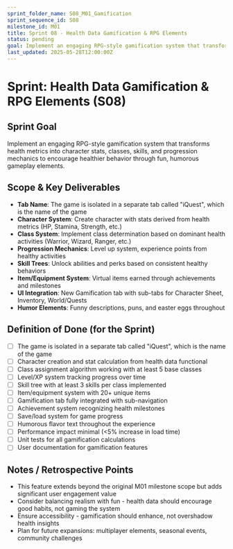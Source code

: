 ```yaml
---
sprint_folder_name: S08_M01_Gamification
sprint_sequence_id: S08
milestone_id: M01
title: Sprint 08 - Health Data Gamification & RPG Elements
status: pending
goal: Implement an engaging RPG-style gamification system that transforms health metrics into character stats, classes, skills, and progression mechanics to encourage healthier behavior through fun, humorous gameplay elements.
last_updated: 2025-05-28T12:00:00Z
---
```


# Sprint: Health Data Gamification & RPG Elements (S08)

## Sprint Goal
Implement an engaging RPG-style gamification system that transforms health metrics into character stats, classes, skills, and progression mechanics to encourage healthier behavior through fun, humorous gameplay elements.

## Scope & Key Deliverables
- **Tab Name**: The game is isolated in a separate tab called "iQuest", which is the name of the game
- **Character System**: Create character with stats derived from health metrics (HP, Stamina, Strength, etc.)
- **Class System**: Implement class determination based on dominant health activities (Warrior, Wizard, Ranger, etc.)
- **Progression Mechanics**: Level up system, experience points from healthy activities
- **Skill Trees**: Unlock abilities and perks based on consistent healthy behaviors
- **Item/Equipment System**: Virtual items earned through achievements and milestones
- **UI Integration**: New Gamification tab with sub-tabs for Character Sheet, Inventory, World/Quests
- **Humor Elements**: Funny descriptions, puns, and easter eggs throughout

## Definition of Done (for the Sprint)
- [ ] The game is isolated in a separate tab called "iQuest", which is the name of the game
- [ ] Character creation and stat calculation from health data functional
- [ ] Class assignment algorithm working with at least 5 base classes
- [ ] Level/XP system tracking progress over time
- [ ] Skill tree with at least 3 skills per class implemented
- [ ] Item/equipment system with 20+ unique items
- [ ] Gamification tab fully integrated with sub-navigation
- [ ] Achievement system recognizing health milestones
- [ ] Save/load system for game progress
- [ ] Humorous flavor text throughout the experience
- [ ] Performance impact minimal (<5% increase in load time)
- [ ] Unit tests for all gamification calculations
- [ ] User documentation for gamification features

## Notes / Retrospective Points
- This feature extends beyond the original M01 milestone scope but adds significant user engagement value
- Consider balancing realism with fun - health data should encourage good habits, not gaming the system
- Ensure accessibility - gamification should enhance, not overshadow health insights
- Plan for future expansions: multiplayer elements, seasonal events, community challenges